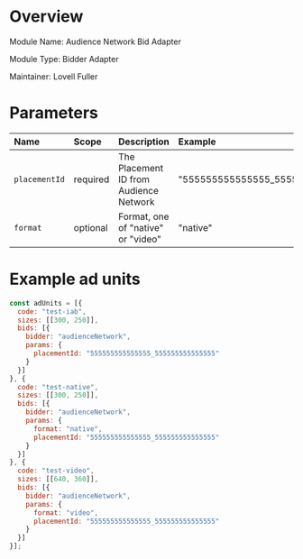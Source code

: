 # Overview

Module Name: Audience Network Bid Adapter

Module Type: Bidder Adapter

Maintainer: Lovell Fuller

# Parameters

| Name          | Scope    | Description                                     | Example                           |
| :------------ | :------- | :---------------------------------------------- | :--------------------------------- |
| `placementId` | required | The Placement ID from Audience Network          | "555555555555555\_555555555555555" |
| `format`      | optional | Format, one of "native" or "video"              | "native"                           |

# Example ad units

```javascript
const adUnits = [{
  code: "test-iab",
  sizes: [[300, 250]],
  bids: [{
    bidder: "audienceNetwork",
    params: {
      placementId: "555555555555555_555555555555555"
    }
  }]
}, {
  code: "test-native",
  sizes: [[300, 250]],
  bids: [{
    bidder: "audienceNetwork",
    params: {
      format: "native",
      placementId: "555555555555555_555555555555555"
    }
  }]
}, {
  code: "test-video",
  sizes: [[640, 360]],
  bids: [{
    bidder: "audienceNetwork",
    params: {
      format: "video",
      placementId: "555555555555555_555555555555555"
    }
  }]
}];
```
